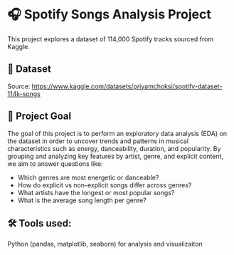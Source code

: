 # 🎧 Spotify Songs Analysis Project 
This project explores a dataset of 114,000 Spotify tracks sourced from Kaggle. 
## 📁 Dataset
Source: https://www.kaggle.com/datasets/priyamchoksi/spotify-dataset-114k-songs
## 🎯 Project Goal
The goal of this project is to perform an exploratory data analysis (EDA) on the dataset in order to uncover trends and patterns in musical characteristics such as energy, danceability, duration, and popularity.
By grouping and analyzing key features by artist, genre, and explicit content, we aim to answer questions like:
* Which genres are most energetic or danceable?
* How do explicit vs non-explicit songs differ across genres?
* What artists have the longest or most popular songs?
* What is the average song length per genre?
## 🛠️ Tools used:
Python (pandas, matplotlib, seaborn) for analysis and visualizaiton
